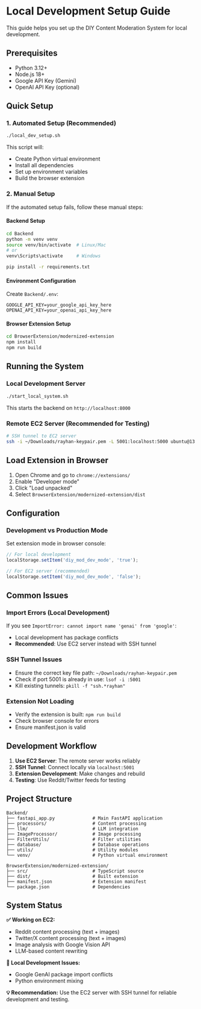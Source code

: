 # Local Development Setup Guide

This guide helps you set up the DIY Content Moderation System for local development.

## Prerequisites

- Python 3.12+
- Node.js 18+
- Google API Key (Gemini)
- OpenAI API Key (optional)

## Quick Setup

### 1. Automated Setup (Recommended)

```bash
./local_dev_setup.sh
```

This script will:
- Create Python virtual environment
- Install all dependencies
- Set up environment variables
- Build the browser extension

### 2. Manual Setup

If the automated setup fails, follow these manual steps:

#### Backend Setup
```bash
cd Backend
python -m venv venv
source venv/bin/activate  # Linux/Mac
# or
venv\Scripts\activate     # Windows

pip install -r requirements.txt
```

#### Environment Configuration
Create `Backend/.env`:
```env
GOOGLE_API_KEY=your_google_api_key_here
OPENAI_API_KEY=your_openai_api_key_here
```

#### Browser Extension Setup
```bash
cd BrowserExtension/modernized-extension
npm install
npm run build
```

## Running the System

### Local Development Server
```bash
./start_local_system.sh
```

This starts the backend on `http://localhost:8000`

### Remote EC2 Server (Recommended for Testing)
```bash
# SSH tunnel to EC2 server
ssh -i ~/Downloads/rayhan-keypair.pem -L 5001:localhost:5000 ubuntu@13.58.180.224 -N
```

## Load Extension in Browser

1. Open Chrome and go to `chrome://extensions/`
2. Enable "Developer mode"
3. Click "Load unpacked"
4. Select `BrowserExtension/modernized-extension/dist`

## Configuration

### Development vs Production Mode

Set extension mode in browser console:
```javascript
// For local development
localStorage.setItem('diy_mod_dev_mode', 'true');

// For EC2 server (recommended)
localStorage.setItem('diy_mod_dev_mode', 'false');
```

## Common Issues

### Import Errors (Local Development)
If you see `ImportError: cannot import name 'genai' from 'google'`:
- Local development has package conflicts
- **Recommended**: Use EC2 server instead with SSH tunnel

### SSH Tunnel Issues
- Ensure the correct key file path: `~/Downloads/rayhan-keypair.pem`
- Check if port 5001 is already in use: `lsof -i :5001`
- Kill existing tunnels: `pkill -f "ssh.*rayhan"`

### Extension Not Loading
- Verify the extension is built: `npm run build`
- Check browser console for errors
- Ensure manifest.json is valid

## Development Workflow

1. **Use EC2 Server**: The remote server works reliably
2. **SSH Tunnel**: Connect locally via `localhost:5001`
3. **Extension Development**: Make changes and rebuild
4. **Testing**: Use Reddit/Twitter feeds for testing

## Project Structure

```
Backend/
├── fastapi_app.py              # Main FastAPI application
├── processors/                 # Content processing
├── llm/                        # LLM integration
├── ImageProcessor/             # Image processing
├── FilterUtils/                # Filter utilities
├── database/                   # Database operations
├── utils/                      # Utility modules
└── venv/                       # Python virtual environment

BrowserExtension/modernized-extension/
├── src/                        # TypeScript source
├── dist/                       # Built extension
├── manifest.json               # Extension manifest
└── package.json                # Dependencies
```

## System Status

**✅ Working on EC2:**
- Reddit content processing (text + images)
- Twitter/X content processing (text + images)
- Image analysis with Google Vision API
- LLM-based content rewriting

**🚧 Local Development Issues:**
- Google GenAI package import conflicts
- Python environment mixing

**💡 Recommendation:**
Use the EC2 server with SSH tunnel for reliable development and testing. 
